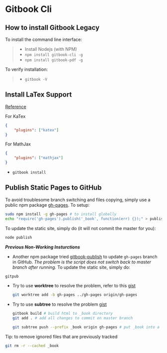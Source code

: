 # Gitbook Cli

## How to install Gitbook Legacy

To install the command line interface:

> - Install Nodejs (with NPM)
> - `npm install gitbook-cli -g`
> - `npm install gitbook-pdf -g`


To verify installation:
> - `gitbook -V`

## Install LaTex Support
[Reference](https://github.com/GitbookIO/plugin-mathjax)

For KaTex
``` json
{
    "plugins": ["katex"]
}
```

For MathJax
``` json
{
    "plugins": ["mathjax"]
}
```
- `gitbook install`


## Publish Static Pages to GitHub
To avoid troublesome branch switching and files copying, simply use a public npm package [gh-pages](https://github.com/tschaub/gh-pages). To setup:
``` bash
sudo npm install -g gh-pages # to install globally
echo "require('gh-pages').publish('_book', function(err) {});" > publish.js # to create script file for node
```

To update the static site, simply do (it will not commit the master for you):
``` bash
node publish
```


***Previous Non-Working Insturctions***

- Another npm package tried [gitbook-publish](https://github.com/akshatamohanty/gitbook-publish) to update `gh-pages` branch in GitHub. _The problem is the script does not switch back to master branch after running._ To update the static site, simply do:
``` bash
gitpub
```

- Try to use **worktree** to resolve the problem, refer to this [gist](https://gist.github.com/cobyism/4730490#gistcomment-2337463) 
    ``` bash
    git worktree add -b gh-pages ../gh-pages origin/gh-pages
    ```
- Try to use **subtree** to resolve the problem [gist](https://gist.github.com/cobyism/4730490)
    ``` bash
    gitbook build # build html to _book directory
    git add . # add all changes to commit on master branch

    git subtree push --prefix _book origin gh-pages # put _book into a subtree on gh-pages branch
    ```

Tip: to remove ignored files that are previously tracked
``` bash
git rm -r --cached _book
```
